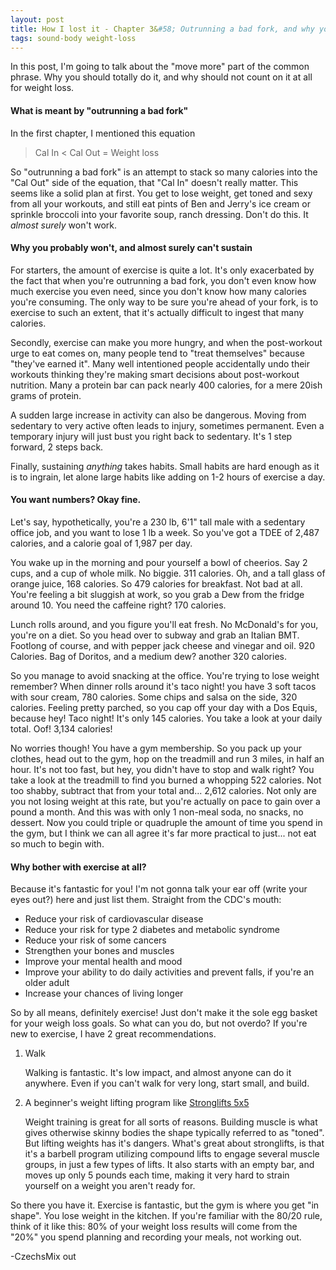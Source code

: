 ```yaml
---
layout: post
title: How I lost it - Chapter 3&#58; Outrunning a bad fork, and why you can't.
tags: sound-body weight-loss
---
```


In this post, I'm going to talk about the "move more" part of the common phrase. Why you should totally do it, and why should not count on it at all for weight loss.

#### What is meant by "outrunning a bad fork"

In the first chapter, I mentioned this equation

>Cal In < Cal Out = Weight loss

So "outrunning a bad fork" is an attempt to stack so many calories into the "Cal Out" side of the equation, that "Cal In" doesn't really matter. This seems like a solid plan at first. You get to lose weight, get toned and sexy from all your workouts, and still eat pints of Ben and Jerry's ice cream or sprinkle broccoli into your favorite soup, ranch dressing. Don't do this. It *almost surely* won't work.

#### Why you probably won't, and almost surely can't sustain

For starters, the amount of exercise is quite a lot. It's only exacerbated by the fact that when you're outrunning a bad fork, you don't even know how much exercise you even need, since you don't know how many calories you're consuming. The only way to be sure you're ahead of your fork, is to exercise to such an extent, that it's actually difficult to ingest that many calories.

Secondly, exercise can make you more hungry, and when the post-workout urge to eat comes on, many people tend to "treat themselves" because "they've earned it". Many well intentioned people accidentally undo their workouts thinking they're making smart decisions about post-workout nutrition. Many a protein bar can pack nearly 400 calories, for a mere 20ish grams of protein.

A sudden large increase in activity can also be dangerous. Moving from sedentary to very active often leads to injury, sometimes permanent. Even a temporary injury will just bust you right back to sedentary. It's 1 step forward, 2 steps back.

Finally, sustaining *anything* takes habits. Small habits are hard enough as it is to ingrain, let alone large habits like adding on 1-2 hours of exercise a day.

#### You want numbers? Okay fine.

Let's say, hypothetically, you're a 230 lb, 6'1" tall male with a sedentary office job, and you want to lose 1 lb a week. So you've got a TDEE of 2,487 calories, and a calorie goal of 1,987 per day.

You wake up in the morning and pour yourself a bowl of cheerios. Say 2 cups, and a cup of whole milk. No biggie. 311 calories. Oh, and a tall glass of orange juice, 168 calories. So 479 calories for breakfast. Not bad at all. You're feeling a bit sluggish at work, so you grab a Dew from the fridge around 10. You need the caffeine right? 170 calories.

Lunch rolls around, and you figure you'll eat fresh. No McDonald's for you, you're on a diet. So you head over to subway and grab an Italian BMT. Footlong of course, and with pepper jack cheese and vinegar and oil. 920 Calories. Bag of Doritos, and a medium dew? another 320 calories.

So you manage to avoid snacking at the office. You're trying to lose weight remember? When dinner rolls around it's taco night! you have 3 soft tacos with sour cream, 780 calories. Some chips and salsa on the side, 320 calories. Feeling pretty parched, so you cap off your day with a Dos Equis, because hey! Taco night! It's only 145 calories. You take a look at your daily total. Oof! 3,134 calories!

No worries though! You have a gym membership. So you pack up your clothes, head out to the gym, hop on the treadmill and run 3 miles, in half an hour. It's not too fast, but hey, you didn't have to stop and walk right? You take a look at the treadmill to find you burned a whopping 522 calories. Not too shabby, subtract that from your total and... 2,612 calories. Not only are you not losing weight at this rate, but you're actually on pace to gain over a pound a month. And this was with only 1 non-meal soda, no snacks, no dessert. Now you could triple or quadruple the amount of time you spend in the gym, but I think we can all agree it's far more practical to just... not eat so much to begin with.

#### Why bother with exercise at all?

Because it's fantastic for you! I'm not gonna talk your ear off (write your eyes out?) here and just list them. Straight from the CDC's mouth:

- Reduce your risk of cardiovascular disease
- Reduce your risk for type 2 diabetes and metabolic syndrome
- Reduce your risk of some cancers
- Strengthen your bones and muscles
- Improve your mental health and mood
- Improve your ability to do daily activities and prevent falls, if you're an older adult
- Increase your chances of living longer

So by all means, definitely exercise! Just don't make it the sole egg basket for your weigh loss goals. So what can you do, but not overdo? If you're new to exercise, I have 2 great recommendations.

1. Walk

   Walking is fantastic. It's low impact, and almost anyone can do it anywhere. Even if you can't walk for very long, start small, and build.

2. A beginner's weight lifting program like [Stronglifts 5x5](http://stronglifts.com/5x5/)

   Weight training is great for all sorts of reasons. Building muscle is what gives otherwise skinny bodies the shape typically referred to as "toned". But lifting weights has it's dangers. What's great about stronglifts, is that it's a barbell program utilizing compound lifts to engage several muscle groups, in just a few types of lifts. It also starts with an empty bar, and moves up only 5 pounds each time, making it very hard to strain yourself on a weight you aren't ready for.

So there you have it. Exercise is fantastic, but the gym is where you get "in shape". You lose weight in the kitchen. If you're familiar with the 80/20 rule, think of it like this: 80% of your weight loss results will come from the "20%" you spend planning and recording your meals, not working out.

-CzechsMix out
